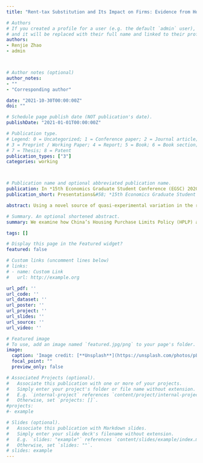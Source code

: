 ```yaml
---
title: "Rent-tax Substitution and Its Impact on Firms: Evidence from Housing Purchase Limits Policy in China"

# Authors
# If you created a profile for a user (e.g. the default `admin` user), write the username (folder name) here
# and it will be replaced with their full name and linked to their profile.
authors:
- Renjie Zhao
- admin



# Author notes (optional)
author_notes:
- ""
- "Corresponding author"

date: "2021-10-30T00:00:00Z"
doi: ""

# Schedule page publish date (NOT publication's date).
publishDate: "2021-01-01T00:00:00Z"

# Publication type.
# Legend: 0 = Uncategorized; 1 = Conference paper; 2 = Journal article;
# 3 = Preprint / Working Paper; 4 = Report; 5 = Book; 6 = Book section;
# 7 = Thesis; 8 = Patent
publication_types: ["3"]
categories: working



# Publication name and optional abbreviated publication name.
publication: In *15th Economics Graduate Student Conference (EGSC) 2020*, *90th SEA  Annual Conference 2020*. **Revise and Resubmit** at *Regional Science and Urban Economics*
publication_short: Presentations&#58; *15th Economics Graduate Student Conference (EGSC) 2020*, and *90th SEA  Annual Conference 2020*. **Revise and Resubmit** at *Regional Science and Urban Economics*

abstract: Using a novel source of quasi-experimental variation in the revenue of local governments from housing purchase limits policy (HPLP), we investigate the mechanism of “rent-tax substitution” in the period from 2008 to 2015. “Rent-tax substitution” refers to the substitute relationship between the tax revenue and land lease revenue (from renting land-use rights) of local governments in China. Our findings indicate that the implementation of the HPLP reduced land lease revenue and increased tax revenue. Overall, the HPLP decreased local governments’ total revenue. Specifically, in cities implementing HPLP, the proportion of land lease revenue in total revenue fell by 12.7%, while the proportion of tax revenue rose by 8.3%. We also examine how the HPLP affects firms. The results show that the HPLP increased the tax burden of local firms, particularly the burden arising from corporate income tax (CIT) and business tax (BT). Finally, the HPLP negatively influenced firms regarding investment, employment, and wages.

# Summary. An optional shortened abstract.
summary: We examine how China’s Housing Purchase Limits Policy (HPLP) affects the revenue structure of local governments (“rent-tax substitution”).

tags: []

# Display this page in the Featured widget?
featured: false

# Custom links (uncomment lines below)
# links:
# - name: Custom Link
#   url: http://example.org

url_pdf: ''
url_code: ''
url_dataset: ''
url_poster: ''
url_project: ''
url_slides: ''
url_source: ''
url_video: ''

# Featured image
# To use, add an image named `featured.jpg/png` to your page's folder.
image:
  caption: 'Image credit: [**Unsplash**](https://unsplash.com/photos/pLCdAaMFLTE)'
  focal_point: ""
  preview_only: false

# Associated Projects (optional).
#   Associate this publication with one or more of your projects.
#   Simply enter your project's folder or file name without extension.
#   E.g. `internal-project` references `content/project/internal-project/index.md`.
#   Otherwise, set `projects: []`.
#projects:
#- example

# Slides (optional).
#   Associate this publication with Markdown slides.
#   Simply enter your slide deck's filename without extension.
#   E.g. `slides: "example"` references `content/slides/example/index.md`.
#   Otherwise, set `slides: ""`.
# slides: example
---
```

